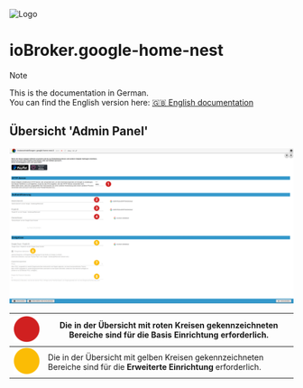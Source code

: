 ![Logo](../../admin/google-home-nest.png)

# ioBroker.google-home-nest

> [!NOTE]
> This is the documentation in German.<br>
> You can find the English version here: [🇬🇧 English documentation](../en/adapter_setup.md)

## Übersicht **'Admin Panel'**

![Übersicht 'Admin Panel'](img/screenshots/adminPanel/v0.2.0/annotated/5868px/screenshot_adminPanel_annotated_v0.2.0_(5868px).png)

| ![Red annotation dot](../img/annotationDots/redDot.png)       | Die in der Übersicht mit roten Kreisen gekennzeichneten Bereiche sind für die **Basis Einrichtung** erforderlich.       |
| ------------------------------------------------------------- | ----------------------------------------------------------------------------------------------------------------------- |
| ![Yellow annotation dot](../img/annotationDots/yellowDot.png) | Die in der Übersicht mit gelben Kreisen gekennzeichneten Bereiche sind für die **Erweiterte Einrichtung** erforderlich. |
